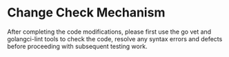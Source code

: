 # Change Check Mechanism

After completing the code modifications, please first use the go vet and golangci-lint tools to check the code, resolve any syntax errors and defects before proceeding with subsequent testing work.
